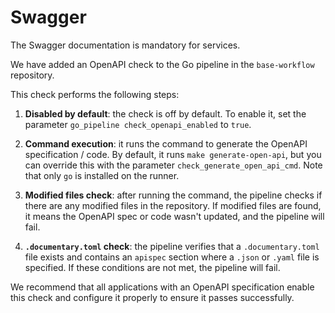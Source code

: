 # Swagger

The Swagger documentation is mandatory for services.

We have added an OpenAPI check to the Go pipeline in the `base-workflow` repository.

This check performs the following steps:

1. **Disabled by default**: the check is off by default. To enable it, set the parameter `go_pipeline check_openapi_enabled` to `true`.

2. **Command execution**: it runs the command to generate the OpenAPI specification / code. By default, it runs `make generate-open-api`, but you can override this with the parameter `check_generate_open_api_cmd`. Note that only `go` is installed on the runner.

3. **Modified files check**: after running the command, the pipeline checks if there are any modified files in the repository. If modified files are found, it means the OpenAPI spec or code wasn't updated, and the pipeline will fail.

4. **`.documentary.toml` check**: the pipeline verifies that a `.documentary.toml` file exists and contains an `apispec` section where a `.json` or `.yaml` file is specified. If these conditions are not met, the pipeline will fail.

We recommend that all applications with an OpenAPI specification enable this check and configure it properly to ensure it passes successfully.